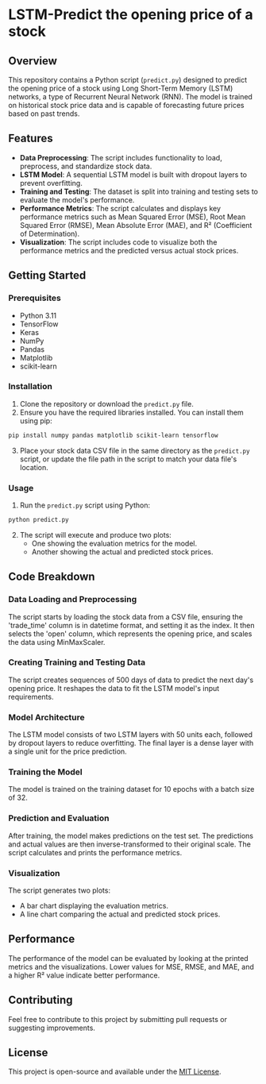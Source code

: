 # LSTM-Predict the opening price of a stock

## Overview

This repository contains a Python script (`predict.py`) designed to predict the opening price of a stock using Long Short-Term Memory (LSTM) networks, a type of Recurrent Neural Network (RNN). The model is trained on historical stock price data and is capable of forecasting future prices based on past trends.

## Features

- **Data Preprocessing**: The script includes functionality to load, preprocess, and standardize stock data.
- **LSTM Model**: A sequential LSTM model is built with dropout layers to prevent overfitting.
- **Training and Testing**: The dataset is split into training and testing sets to evaluate the model's performance.
- **Performance Metrics**: The script calculates and displays key performance metrics such as Mean Squared Error (MSE), Root Mean Squared Error (RMSE), Mean Absolute Error (MAE), and R² (Coefficient of Determination).
- **Visualization**: The script includes code to visualize both the performance metrics and the predicted versus actual stock prices.

## Getting Started

### Prerequisites

- Python 3.11
- TensorFlow
- Keras
- NumPy
- Pandas
- Matplotlib
- scikit-learn

### Installation

1. Clone the repository or download the `predict.py` file.
2. Ensure you have the required libraries installed. You can install them using pip:

```bash
pip install numpy pandas matplotlib scikit-learn tensorflow
```

3. Place your stock data CSV file in the same directory as the `predict.py` script, or update the file path in the script to match your data file's location.

### Usage

1. Run the `predict.py` script using Python:

```bash
python predict.py
```

2. The script will execute and produce two plots:
   - One showing the evaluation metrics for the model.
   - Another showing the actual and predicted stock prices.

## Code Breakdown

### Data Loading and Preprocessing

The script starts by loading the stock data from a CSV file, ensuring the 'trade_time' column is in datetime format, and setting it as the index. It then selects the 'open' column, which represents the opening price, and scales the data using MinMaxScaler.

### Creating Training and Testing Data

The script creates sequences of 500 days of data to predict the next day's opening price. It reshapes the data to fit the LSTM model's input requirements.

### Model Architecture

The LSTM model consists of two LSTM layers with 50 units each, followed by dropout layers to reduce overfitting. The final layer is a dense layer with a single unit for the price prediction.

### Training the Model

The model is trained on the training dataset for 10 epochs with a batch size of 32.

### Prediction and Evaluation

After training, the model makes predictions on the test set. The predictions and actual values are then inverse-transformed to their original scale. The script calculates and prints the performance metrics.

### Visualization

The script generates two plots:

- A bar chart displaying the evaluation metrics.
- A line chart comparing the actual and predicted stock prices.

## Performance

The performance of the model can be evaluated by looking at the printed metrics and the visualizations. Lower values for MSE, RMSE, and MAE, and a higher R² value indicate better performance.

## Contributing

Feel free to contribute to this project by submitting pull requests or suggesting improvements.

## License

This project is open-source and available under the [MIT License](https://opensource.org/licenses/MIT).

